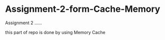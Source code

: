 # Assignment-2-form-Cache-Memory
Assignment 2 ......

this part of repo is done by using Memory Cache
